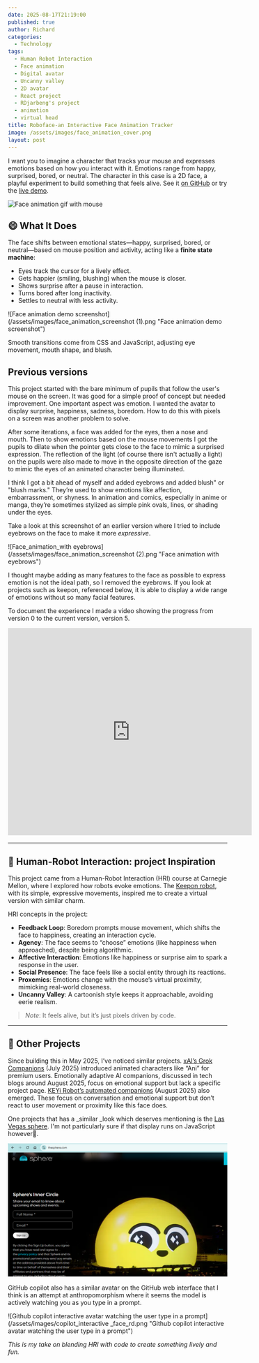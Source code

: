 ```yaml
---
date: 2025-08-17T21:19:00
published: true
author: Richard
categories:
  - Technology
tags:
  - Human Robot Interaction
  - Face animation
  - Digital avatar
  - Uncanny valley
  - 2D avatar
  - React project
  - RDjarbeng's project
  - animation
  - virtual head
title: Roboface-an Interactive Face Animation Tracker
image: /assets/images/face_animation_cover.png
layout: post
---
```

I want you to imagine a character that tracks your mouse and expresses emotions based on how you interact with it. Emotions range from happy, surprised, bored, or neutral. The character in this case is a 2D face, a playful experiment to build something that feels alive. See it [on GitHub](https://github.com/RDjarbeng/interactive_face_animation) or try the [live demo](https://roboface.netlify.app/).

![Face animation gif with mouse](/assets/images/face_animation2.gif "Face animation gif with mouse")

## 😄 What It Does

The face shifts between emotional states—happy, surprised, bored, or neutral—based on mouse position and activity, acting like a **finite state machine**:

- Eyes track the cursor for a lively effect.
- Gets happier (smiling, blushing) when the mouse is closer.
- Shows surprise after a pause in interaction.
- Turns bored after long inactivity.
- Settles to neutral with less activity.

![Face animation demo screenshot](/assets/images/face_animation_screenshot (1).png "Face animation demo screenshot")

Smooth transitions come from CSS and JavaScript, adjusting eye movement, mouth shape, and blush.

## Previous versions

This project started with the bare minimum of pupils that follow the user's mouse on the screen. It was good for a simple proof of concept but needed improvement. One important aspect was emotion. I wanted the avatar to display surprise, happiness, sadness, boredom. How to do this with pixels on a screen was another problem to solve.

After some iterations, a face was added for the eyes, then a nose and mouth. Then to show emotions based on the mouse movements I got the pupils to dilate when the pointer gets close to the face to mimic a surprised expression. The reflection of the light (of course there isn't actually a light) on the pupils were also made to move in the opposite direction of the gaze to mimic the eyes of an animated character being illuminated.

I think I got a bit ahead of myself and added eyebrows and added blush" or "blush marks." They’re used to show emotions like affection, embarrassment, or shyness. In animation and comics, especially in anime or manga, they’re sometimes stylized as simple pink ovals, lines, or shading under the eyes.

Take a look at this screenshot of an earlier version where I tried to include eyebrows on the face to make it more _expressive_.

![Face_animation_with eyebrows](/assets/images/face_animation_screenshot (2).png "Face animation with eyebrows")

I thought maybe adding as many features to the face as possible to express emotion is not the ideal path, so I removed the eyebrows. If you look at projects such as keepon, referenced below, it is able to display a wide range of emotions without so many facial features. 

To document the experience I made a video showing the progress from version 0 to the current version, version 5. 

<iframe width="560" height="475" src="https://www.youtube.com/embed/xsSTf1fn0Zw" frameborder="0" allowfullscreen></iframe>

---

## 🧠  Human-Robot Interaction: project Inspiration

This project came from a Human-Robot Interaction (HRI) course at Carnegie Mellon, where I explored how robots evoke emotions. The [Keepon robot](https://en.wikipedia.org/wiki/Keepon), with its simple, expressive movements, inspired me to create a virtual version with similar charm.

HRI concepts in the project:

- **Feedback Loop**: Boredom prompts mouse movement, which shifts the face to happiness, creating an interaction cycle.
- **Agency**: The face seems to “choose” emotions (like happiness when approached), despite being algorithmic.
- **Affective Interaction**: Emotions like happiness or surprise aim to spark a response in the user.
- **Social Presence**: The face feels like a social entity through its reactions.
- **Proxemics**: Emotions change with the mouse’s virtual proximity, mimicking real-world closeness.
- **Uncanny Valley**: A cartoonish style keeps it approachable, avoiding eerie realism.

> _Note_: It feels alive, but it’s just pixels driven by code.

---

## 🌟 Other Projects

Since building this in May 2025, I’ve noticed similar projects. [xAI’s Grok Companions](https://x.ai/grok) (July 2025) introduced animated characters like “Ani” for premium users. Emotionally adaptive AI companions, discussed in tech blogs around August 2025, focus on emotional support but lack a specific project page. [KEYi Robot’s automated companions](https://www.keyirobot.com/) (August 2025) also emerged. These focus on conversation and emotional support but don’t react to user movement or proximity like this face does.

One projects that has a _similar _look which deserves mentioning is the [Las Vegas sphere](https://www.thesphere.com/). I'm not particularly sure if that display runs on JavaScript however🙂. 

![Las vegas sphere screenshot](/assets/images/las_vegas_sphere_web_shot.png "Las vegas sphere screenshot")

GitHub copilot also has a similar avatar on the GitHub web interface that I think is an attempt at anthropomorphism where it seems the model is actively watching you as you type in a prompt.

![Github copilot interactive avatar watching the user type in a prompt](/assets/images/copilot_interactive _face_rd.png "Github copilot interactive avatar watching the user type in a prompt")


_This is my take on blending HRI with code to create something lively and fun._
